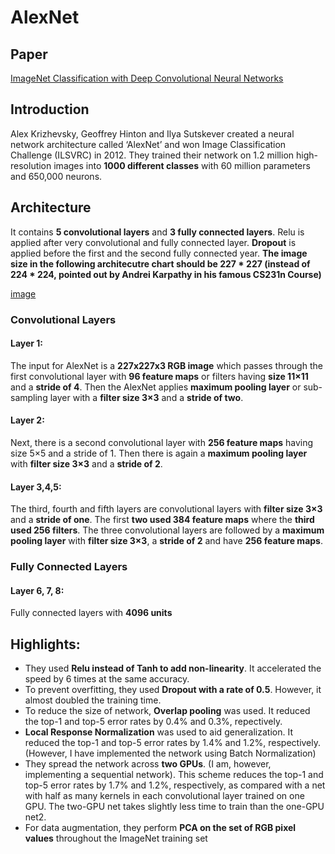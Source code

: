 # AlexNet

## Paper

 [ImageNet Classification with Deep Convolutional Neural Networks]( https://www.google.co.nz/url?sa=t&rct=j&q=&esrc=s&source=web&cd=1&cad=rja&uact=8&ved=0ahUKEwjvzL_N8MTVAhUFpZQKHcpODPsQFggoMAA&url=https%3A%2F%2Fpapers.nips.cc%2Fpaper%2F4824-imagenet-classification-with-deep-convolutional-neural-networks&usg=AFQjCNGDNgq60s_SjQnOE1S-bk3xAGeLjg )


## Introduction

Alex Krizhevsky, Geoffrey Hinton and Ilya Sutskever created a neural network architecture called ‘AlexNet’ and won Image Classification Challenge (ILSVRC) in 2012. They trained their network on 1.2 million high-resolution images into **1000 different classes** with 60 million parameters and 650,000 neurons. 

## Architecture

It contains **5 convolutional layers** and **3 fully connected layers**. Relu is applied after very convolutional and fully connected layer. **Dropout** is applied before the first and the second fully connected year. **The image size in the following architecutre chart should be 227 * 227 (instead of 224 * 224, pointed out by Andrei Karpathy in his famous CS231n Course)**

[image](https://engmrk.com/wp-content/uploads/2018/10/AlexNet_Original_Image.jpg)

### Convolutional Layers
#### Layer 1:
The input for AlexNet is a **227x227x3 RGB image** which passes through the first convolutional layer with **96 feature maps** or filters having **size 11×11** and a **stride of 4**. 
Then the AlexNet applies **maximum pooling layer** or sub-sampling layer with a **filter size 3×3** and a **stride of two**.

#### Layer 2:
Next, there is a second convolutional layer with **256 feature maps** having size 5×5 and a stride of 1. Then there is again a **maximum pooling layer** with **filter size 3×3** and a **stride of 2**. 

#### Layer 3,4,5:
The third, fourth and fifth layers are convolutional layers with **filter size 3×3** and a **stride of one**. The first **two used 384 feature maps** where the **third used 256 filters**.
The three convolutional layers are followed by a **maximum pooling layer** with **filter size 3×3**, a **stride of 2** and have **256 feature maps**.

### Fully Connected Layers
#### Layer 6, 7, 8:
Fully connected layers with **4096 units**

## Highlights:

* They used **Relu instead of Tanh to add non-linearity**. It accelerated the speed by 6 times at the same accuracy.
* To prevent overfitting, they used **Dropout with a rate of 0.5**. However, it almost doubled the training time.
* To reduce the size of network, **Overlap pooling** was used. It reduced the top-1 and top-5 error rates by 0.4% and 0.3%, repectively.
* **Local Response Normalization** was used to aid generalization. It reduced the top-1 and top-5 error rates by 1.4% and 1.2%,
respectively. (However, I have implemented the network using Batch Normalization)
* They spread the network across **two GPUs**. (I am, however, implementing a sequential network). This scheme reduces the top-1
and top-5 error rates by 1.7% and 1.2%, respectively, as compared with a net with half as many kernels in each convolutional layer trained on one GPU. The two-GPU net takes slightly less time to train than the one-GPU net2.
* For data augmentation, they perform **PCA on the set of RGB pixel values** throughout the ImageNet training set

